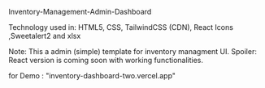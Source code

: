 Inventory-Management-Admin-Dashboard

Technology used in: HTML5, CSS, TailwindCSS (CDN), React Icons ,Sweetalert2 and xlsx

 Note: This a  admin (simple) template for inventory managment UI. 
 Spoiler: React version is coming soon with working functionalities.

 for Demo : "inventory-dashboard-two.vercel.app"
